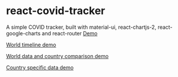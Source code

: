 # react-covid-tracker

A simple COVID tracker, built with material-ui, react-chartjs-2, react-google-charts and react-router
[Demo](https://amazing-kilby-3ad470.netlify.app/)

[World timeline demo](https://amazing-kilby-3ad470.netlify.app/world/timeline)

[World data and country comparison demo](https://amazing-kilby-3ad470.netlify.app/world)

[Country specific data demo](https://amazing-kilby-3ad470.netlify.app/country/US/graphs)
